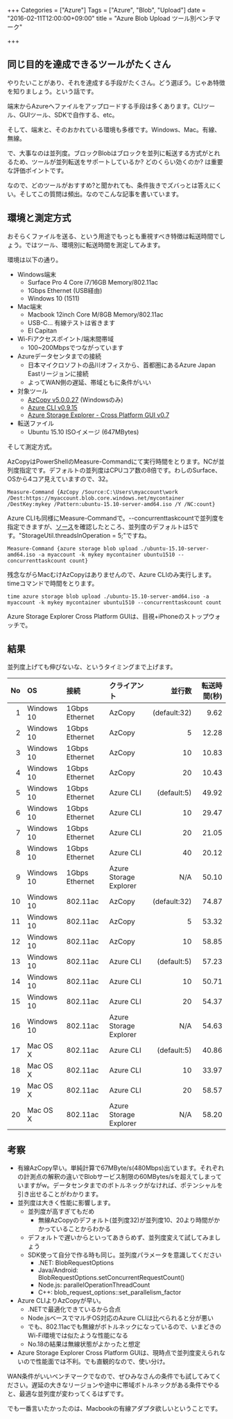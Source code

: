+++
Categories = ["Azure"]
Tags = ["Azure", "Blob", "Upload"]
date = "2016-02-11T12:00:00+09:00"
title = "Azure Blob Upload ツール別ベンチマーク"

+++

## 同じ目的を達成できるツールがたくさん
やりたいことがあり、それを達成する手段がたくさん。どう選ぼう。じゃあ特徴を知りましょう。という話です。

端末からAzureへファイルをアップロードする手段は多くあります。CLIツール、GUIツール、SDKで自作する、etc。

そして、端末と、そのおかれている環境も多様です。Windows、Mac。有線、無線。

で、大事なのは並列度。ブロックBlobはブロックを並列に転送する方式がとれるため、ツールが並列転送をサポートしているか? どのくらい効くのか? は重要な評価ポイントです。

なので、どのツールがおすすめ?と聞かれても、条件抜きでズバっとは答えにくい。そしてこの質問は頻出。なのでこんな記事を書いています。

## 環境と測定方式
おそらくファイルを送る、という用途でもっとも重視すべき特徴は転送時間でしょう。ではツール、環境別に転送時間を測定してみます。

環境は以下の通り。

* Windows端末
    * Surface Pro 4 Core i7/16GB Memory/802.11ac
    * 1Gbps Ethernet (USB経由)
    * Windows 10 (1511)
* Mac端末
    * Macbook 12inch Core M/8GB Memory/802.11ac
    * USB-C... 有線テストは省きます
    * El Capitan
*  Wi-Fiアクセスポイント/端末間帯域
    * 100~200Mbpsでつながっています
* Azureデータセンタまでの接続
    * 日本マイクロソフトの品川オフィスから、首都圏にあるAzure Japan Eastリージョンに接続
    * よってWAN側の遅延、帯域ともに条件がいい
* 対象ツール
    * [AzCopy v5.0.0.27](https://azure.microsoft.com/ja-jp/documentation/articles/storage-use-azcopy/) (Windowsのみ)
    * [Azure CLI v0.9.15](https://azure.microsoft.com/ja-jp/documentation/articles/xplat-cli-install/)
    * [Azure Storage Explorer - Cross Platform GUI v0.7](http://storageexplorer.com/)
* 転送ファイル
    * Ubuntu 15.10 ISOイメージ (647MBytes)

そして測定方式。

AzCopyはPowerShellのMeasure-Commandにて実行時間をとります。NCが並列度指定です。デフォルトの並列度はCPUコア数の8倍です。わしのSurface、OSから4コア見えていますので、32。

    Measure-Command {AzCopy /Source:C:\Users\myaccount\work /Dest:https://myaccount.blob.core.windows.net/mycontainer /DestKey:mykey /Pattern:ubuntu-15.10-server-amd64.iso /Y /NC:count}

Azure CLIも同様にMeasure-Commandで。--concurrenttaskcountで並列度を指定できますが、[ソース](https://github.com/Azure/azure-xplat-cli/blob/dev/lib/util/storage.util._js)を確認したところ、並列度のデフォルトは5です。"StorageUtil.threadsInOperation = 5;"ですね。

    Measure-Command {azure storage blob upload ./ubuntu-15.10-server-amd64.iso -a myaccount -k mykey mycontainer ubuntu1510 --concurrenttaskcount count}

残念ながらMacむけAzCopyはありませんので、Azure CLIのみ実行します。timeコマンドで時間をとります。

    time azure storage blob upload ./ubuntu-15.10-server-amd64.iso -a myaccount -k mykey mycontainer ubuntu1510 --concurrenttaskcount count
    
Azure Storage Explorer Cross Platform GUIは、目視+iPhoneのストップウォッチで。 

## 結果
並列度上げても伸びないな、というタイミングまで上げます。

|No|OS|接続|クライアント|並行数|転送時間(秒)|
|-----------:|:-----------|:------------|:------------|------------:|------------:|
|1|Windows 10|1Gbps Ethernet|AzCopy|(default:32)|9.62|
|2|Windows 10|1Gbps Ethernet|AzCopy|5|12.28|
|3|Windows 10|1Gbps Ethernet|AzCopy|10|10.83|
|4|Windows 10|1Gbps Ethernet|AzCopy|20|10.43|
|5|Windows 10|1Gbps Ethernet|Azure CLI|(default:5)|49.92|
|6|Windows 10|1Gbps Ethernet|Azure CLI|10|29.47|
|7|Windows 10|1Gbps Ethernet|Azure CLI|20|21.05|
|8|Windows 10|1Gbps Ethernet|Azure CLI|40|20.12|
|9|Windows 10|1Gbps Ethernet|Azure Storage Explorer|N/A|50.10|
|10|Windows 10|802.11ac|AzCopy|(default:32)|74.87|
|11|Windows 10|802.11ac|AzCopy|5|53.32|
|12|Windows 10|802.11ac|AzCopy|10|58.85|
|13|Windows 10|802.11ac|Azure CLI|(default:5)|57.23|
|14|Windows 10|802.11ac|Azure CLI|10|50.71|
|15|Windows 10|802.11ac|Azure CLI|20|54.37|
|16|Windows 10|802.11ac|Azure Storage Explorer|N/A|54.63|
|17|Mac OS X|802.11ac|Azure CLI|(default:5)|40.86|
|18|Mac OS X|802.11ac|Azure CLI|10|33.97|
|19|Mac OS X|802.11ac|Azure CLI|20|58.57|
|20|Mac OS X|802.11ac|Azure Storage Explorer|N/A|58.20|

## 考察
* 有線AzCopy早い。単純計算で67MByte/s(480Mbps)出ています。それぞれの計測点の解釈の違いでBlobサービス制限の60MBytes/sを超えてしまっていますがw。データセンタまでのボトルネックがなければ、ポテンシャルを引き出せることがわかります。
* 並列度は大きく性能に影響します。
    * 並列度が高すぎてもだめ
        * 無線AzCopyのデフォルト(並列度32)が並列度10、20より時間がかかっていることからわかる
    * デフォルトで遅いからといってあきらめず、並列度変えて試してみましょう
    * SDK使って自分で作る時も同じ。並列度パラメータを意識してください
        * .NET: BlobRequestOptions
        * Java/Android: BlobRequestOptions.setConcurrentRequestCount()
        * Node.js: parallelOperationThreadCount
        * C++: blob_request_options::set_parallelism_factor
* Azure CLIよりAzCopyが早い。
    * .NETで最適化できているから合点
    * Node.jsベースでマルチOS対応のAzure CLIは比べられると分が悪い
    * でも、802.11acでも無線がボトルネックになっているので、いまどきのWi-Fi環境では似たような性能になる
    * No.18の結果は無線状態がよかったと想定
* Azure Storage Explorer Cross Platform GUIは、現時点で並列度変えられないので性能面では不利。でも直観的なので、使い分け。

WAN条件がいいベンチマークでなので、ぜひみなさんの条件でも試してみてください。遅延の大きなリージョンや途中に帯域ボトルネックがある条件でやると、最適な並列度が変わってくるはずです。


でも一番言いたかったのは、Macbookの有線アダプタ欲しいということです。